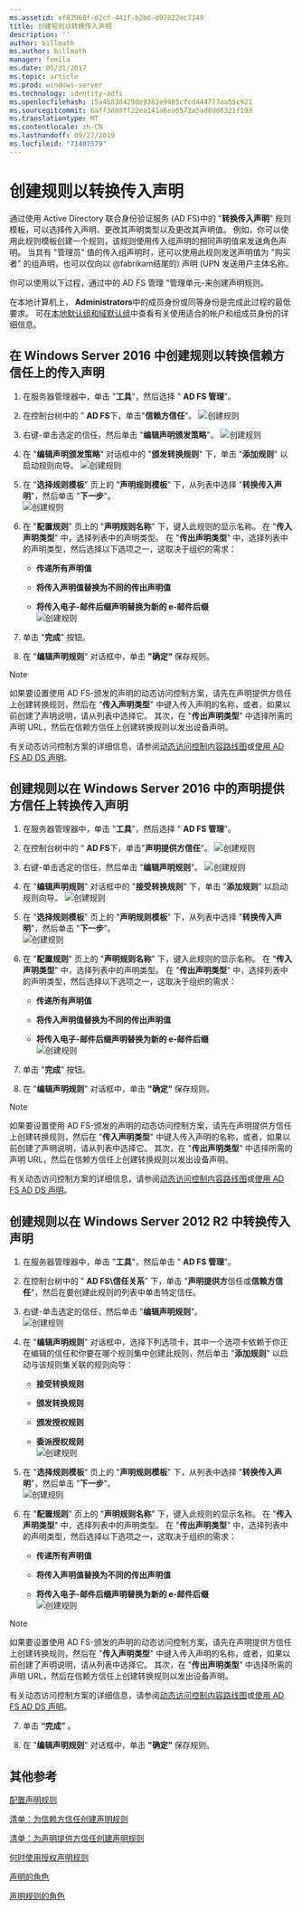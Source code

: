 ```yaml
---
ms.assetid: ef83960f-d2cf-441f-b2b6-d97822ec7149
title: 创建规则以转换传入声明
description: ''
author: billmath
ms.author: billmath
manager: femila
ms.date: 05/31/2017
ms.topic: article
ms.prod: windows-server
ms.technology: identity-adfs
ms.openlocfilehash: 15a4583d429de9383e9405cfcd444777aa55c921
ms.sourcegitcommit: 6aff3d88ff22ea141a6ea6572a5ad8dd6321f199
ms.translationtype: MT
ms.contentlocale: zh-CN
ms.lasthandoff: 09/27/2019
ms.locfileid: "71407579"
---
```

# <a name="create-a-rule-to-transform-an-incoming-claim"></a>创建规则以转换传入声明


通过使用 Active Directory 联合身份验证服务 \(AD FS\)中的 "**转换传入声明**" 规则模板，可以选择传入声明、更改其声明类型以及更改其声明值。 例如，你可以使用此规则模板创建一个规则，该规则使用传入组声明的相同声明值来发送角色声明。 当具有 "管理员" 值的传入组声明时，还可以使用此规则发送声明值为 "购买者" 的组声明，也可以仅向以 @fabrikam结尾的\) 声明 \(UPN 发送用户主体名称。  
  
你可以使用以下过程，通过中的 AD FS 管理 "管理单元\-来创建声明规则。  
  
在本地计算机上， **Administrators**中的成员身份或同等身份是完成此过程的最低要求。  可在[本地默认组和域默认组](https://go.microsoft.com/fwlink/?LinkId=83477)中查看有关使用适合的帐户和组成员身份的详细信息。 

## <a name="to-create-a-rule-to-transform-an-incoming-claim-on-a-relying-party-trust-in-windows-server-2016"></a>在 Windows Server 2016 中创建规则以转换信赖方信任上的传入声明 

1.  在服务器管理器中，单击 "**工具**"，然后选择 " **AD FS 管理**"。  
  
2.  在控制台树中的 " **AD FS**下，单击"**信赖方信任**"。 
![创建规则](media/Create-a-Rule-to-Pass-Through-or-Filter-an-Incoming-Claim/claimrule9.PNG)  
  
3.  右键\-单击选定的信任，然后单击 "**编辑声明颁发策略**"。
![创建规则](media/Create-a-Rule-to-Pass-Through-or-Filter-an-Incoming-Claim/claimrule10.PNG)   
  
4.  在 "**编辑声明颁发策略**" 对话框中的 "**颁发转换规则**" 下，单击 "**添加规则**" 以启动规则向导。 
![创建规则](media/Create-a-Rule-to-Pass-Through-or-Filter-an-Incoming-Claim/claimrule11.PNG)    

5.  在 "**选择规则模板**" 页上的 "**声明规则模板**" 下，从列表中选择 "**转换传入声明**"，然后单击 "**下一步**"。  
![创建规则](media/Create-a-Rule-to-Transform-an-Incoming-Claim/transform3.PNG)      

6.  在 "**配置规则**" 页上的 "**声明规则名称**" 下，键入此规则的显示名称。 在 "**传入声明类型**" 中，选择列表中的声明类型。 在 "**传出声明类型**" 中，选择列表中的声明类型，然后选择以下选项之一，这取决于组织的需求：  
  
    -   **传递所有声明值**  
  
    -   **将传入声明值替换为不同的传出声明值**  
  
    -   **将传入电子\-邮件后缀声明替换为新的 e\-邮件后缀**  
![创建规则](media/Create-a-Rule-to-Transform-an-Incoming-Claim/transform4.PNG)   

7.  单击 "**完成**" 按钮。  
  
8.  在 "**编辑声明规则**" 对话框中，单击 **"确定"** 保存规则。
  
> [!NOTE]  
> 如果要设置使用 AD FS\-颁发的声明的动态访问控制方案，请先在声明提供方信任上创建转换规则，然后在 "**传入声明类型**" 中键入传入声明的名称，或者，如果以前创建了声明说明，请从列表中选择它。 其次，在 "**传出声明类型**" 中选择所需的声明 URL，然后在信赖方信任上创建转换规则以发出设备声明。  
>   
> 有关动态访问控制方案的详细信息，请参阅[动态访问控制内容路线图](../../solution-guides/dynamic-access-control--scenario-overview.md)或[使用 AD FS AD DS 声明](https://technet.microsoft.com/library/hh831504.aspx)。 

## <a name="to-create-a-rule-to-transform-an-incoming-claim-on-a-claims-provider-trust-in-windows-server-2016"></a>创建规则以在 Windows Server 2016 中的声明提供方信任上转换传入声明 
  
1.  在服务器管理器中，单击 "**工具**"，然后选择 " **AD FS 管理**"。  
  
2.  在控制台树中的 " **AD FS**下，单击"**声明提供方信任**"。 
![创建规则](media/Create-a-Rule-to-Pass-Through-or-Filter-an-Incoming-Claim/claimrule1.PNG)  
  
3.  右键\-单击选定的信任，然后单击 "**编辑声明规则**"。
![创建规则](media/Create-a-Rule-to-Pass-Through-or-Filter-an-Incoming-Claim/claimrule2.PNG)   
  
4.  在 "**编辑声明规则**" 对话框中的 "**接受转换规则**" 下，单击 "**添加规则**" 以启动规则向导。
![创建规则](media/Create-a-Rule-to-Pass-Through-or-Filter-an-Incoming-Claim/claimrule3.PNG)    

5.  在 "**选择规则模板**" 页上的 "**声明规则模板**" 下，从列表中选择 "**转换传入声明**"，然后单击 "**下一步**"。  
![创建规则](media/Create-a-Rule-to-Transform-an-Incoming-Claim/transform3.PNG)      

6.  在 "**配置规则**" 页上的 "**声明规则名称**" 下，键入此规则的显示名称。 在 "**传入声明类型**" 中，选择列表中的声明类型。 在 "**传出声明类型**" 中，选择列表中的声明类型，然后选择以下选项之一，这取决于组织的需求：  
  
    -   **传递所有声明值**  
  
    -   **将传入声明值替换为不同的传出声明值**  
  
    -   **将传入电子\-邮件后缀声明替换为新的 e\-邮件后缀**  
![创建规则](media/Create-a-Rule-to-Transform-an-Incoming-Claim/transform4.PNG)       

7.  单击 "**完成**" 按钮。  
  
8.  在 "**编辑声明规则**" 对话框中，单击 **"确定"** 保存规则。  

> [!NOTE]  
> 如果要设置使用 AD FS\-颁发的声明的动态访问控制方案，请先在声明提供方信任上创建转换规则，然后在 "**传入声明类型**" 中键入传入声明的名称，或者，如果以前创建了声明说明，请从列表中选择它。 其次，在 "**传出声明类型**" 中选择所需的声明 URL，然后在信赖方信任上创建转换规则以发出设备声明。  
>   
> 有关动态访问控制方案的详细信息，请参阅[动态访问控制内容路线图](../../solution-guides/dynamic-access-control--scenario-overview.md)或[使用 AD FS AD DS 声明](https://technet.microsoft.com/library/hh831504.aspx)。   
  
## <a name="to-create-a-rule-to-transform-an-incoming-claim-in-windows-server-2012-r2"></a>创建规则以在 Windows Server 2012 R2 中转换传入声明 
  
1.  在服务器管理器中，单击 "**工具**"，然后单击 " **AD FS 管理**"。  
  
2.  在控制台树中的 " **AD FS\\信任关系**" 下，单击 "**声明提供方**信任或**信赖方信任**"，然后在要创建此规则的列表中单击特定信任。  
  
3.  右键\-单击选定的信任，然后单击 "**编辑声明规则**"。  
![创建规则](media/Create-a-Rule-to-Pass-Through-or-Filter-an-Incoming-Claim/claimrule6.PNG) 
  
4.  在 "**编辑声明规则**" 对话框中，选择下列选项卡，其中一个选项卡依赖于你正在编辑的信任和你要在哪个规则集中创建此规则，然后单击 "**添加规则**" 以启动与该规则集关联的规则向导：  
  
    -   **接受转换规则**  
  
    -   **颁发转换规则**  
  
    -   **颁发授权规则**  
  
    -   **委派授权规则**  
![创建规则](media/Create-a-Rule-to-Permit-All-Users/permitall5.PNG)
  
5.  在 "**选择规则模板**" 页上的 "**声明规则模板**" 下，从列表中选择 "**转换传入声明**"，然后单击 "**下一步**"。  
![创建规则](media/Create-a-Rule-to-Transform-an-Incoming-Claim/transform1.PNG)   

6.  在 "**配置规则**" 页上的 "**声明规则名称**" 下，键入此规则的显示名称。 在 "**传入声明类型**" 中，选择列表中的声明类型。 在 "**传出声明类型**" 中，选择列表中的声明类型，然后选择以下选项之一，这取决于组织的需求：  
  
    -   **传递所有声明值**  
  
    -   **将传入声明值替换为不同的传出声明值**  
  
    -   **将传入电子\-邮件后缀声明替换为新的 e\-邮件后缀**  
![创建规则](media/Create-a-Rule-to-Transform-an-Incoming-Claim/transform2.PNG)  

> [!NOTE]  
> 如果要设置使用 AD FS\-颁发的声明的动态访问控制方案，请先在声明提供方信任上创建转换规则，然后在 "**传入声明类型**" 中键入传入声明的名称，或者，如果以前创建了声明说明，请从列表中选择它。 其次，在 "**传出声明类型**" 中选择所需的声明 URL，然后在信赖方信任上创建转换规则以发出设备声明。  
>   
> 有关动态访问控制方案的详细信息，请参阅[动态访问控制内容路线图](../../solution-guides/dynamic-access-control--scenario-overview.md)或[使用 AD FS AD DS 声明](https://technet.microsoft.com/library/hh831504.aspx)。  
  
7. 单击 **“完成”** 。  
  
8. 在 "**编辑声明规则**" 对话框中，单击 **"确定"** 保存规则。  

## <a name="additional-references"></a>其他参考 
[配置声明规则](Configure-Claim-Rules.md)  
 
[清单：为信赖方信任创建声明规则](https://technet.microsoft.com/library/ee913578.aspx)  

[清单：为声明提供方信任创建声明规则](https://technet.microsoft.com/library/ee913564.aspx)  
  
[何时使用授权声明规则](../../ad-fs/technical-reference/When-to-Use-an-Authorization-Claim-Rule.md)  

[声明的角色](../../ad-fs/technical-reference/The-Role-of-Claims.md)  
  
[声明规则的角色](../../ad-fs/technical-reference/The-Role-of-Claim-Rules.md) 
